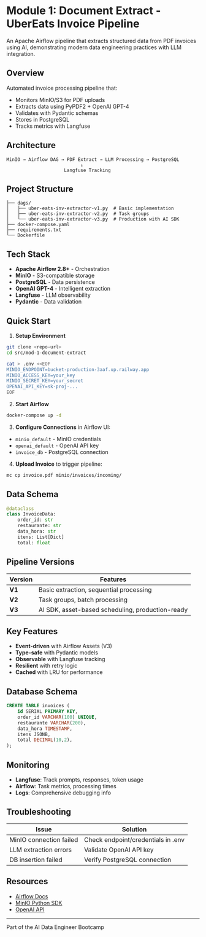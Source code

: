 # Module 1: Document Extract - UberEats Invoice Pipeline

An Apache Airflow pipeline that extracts structured data from PDF invoices using AI, demonstrating modern data engineering practices with LLM integration.

## Overview

Automated invoice processing pipeline that:
- Monitors MinIO/S3 for PDF uploads
- Extracts data using PyPDF2 + OpenAI GPT-4
- Validates with Pydantic schemas
- Stores in PostgreSQL
- Tracks metrics with Langfuse

## Architecture

```
MinIO → Airflow DAG → PDF Extract → LLM Processing → PostgreSQL
                           ↓
                     Langfuse Tracking
```

## Project Structure

```
├── dags/
│   ├── uber-eats-inv-extractor-v1.py  # Basic implementation
│   ├── uber-eats-inv-extractor-v2.py  # Task groups
│   └── uber-eats-inv-extractor-v3.py  # Production with AI SDK
├── docker-compose.yaml
├── requirements.txt
└── Dockerfile
```

## Tech Stack

- **Apache Airflow 2.8+** - Orchestration
- **MinIO** - S3-compatible storage
- **PostgreSQL** - Data persistence
- **OpenAI GPT-4** - Intelligent extraction
- **Langfuse** - LLM observability
- **Pydantic** - Data validation

## Quick Start

1. **Setup Environment**
```bash
git clone <repo-url>
cd src/mod-1-document-extract

cat > .env <<EOF
MINIO_ENDPOINT=bucket-production-3aaf.up.railway.app
MINIO_ACCESS_KEY=your_key
MINIO_SECRET_KEY=your_secret
OPENAI_API_KEY=sk-proj-...
EOF
```

2. **Start Airflow**
```bash
docker-compose up -d
```

3. **Configure Connections** in Airflow UI:
- `minio_default` - MinIO credentials
- `openai_default` - OpenAI API key
- `invoice_db` - PostgreSQL connection

4. **Upload Invoice** to trigger pipeline:
```bash
mc cp invoice.pdf minio/invoices/incoming/
```

## Data Schema

```python
@dataclass
class InvoiceData:
    order_id: str
    restaurante: str
    data_hora: str
    itens: List[Dict]
    total: float
```

## Pipeline Versions

| Version | Features |
|---------|----------|
| **V1** | Basic extraction, sequential processing |
| **V2** | Task groups, batch processing |
| **V3** | AI SDK, asset-based scheduling, production-ready |

## Key Features

- **Event-driven** with Airflow Assets (V3)
- **Type-safe** with Pydantic models
- **Observable** with Langfuse tracking
- **Resilient** with retry logic
- **Cached** with LRU for performance

## Database Schema

```sql
CREATE TABLE invoices (
    id SERIAL PRIMARY KEY,
    order_id VARCHAR(100) UNIQUE,
    restaurante VARCHAR(200),
    data_hora TIMESTAMP,
    itens JSONB,
    total DECIMAL(10,2),
);
```

## Monitoring

- **Langfuse**: Track prompts, responses, token usage
- **Airflow**: Task metrics, processing times
- **Logs**: Comprehensive debugging info

## Troubleshooting

| Issue | Solution |
|-------|----------|
| MinIO connection failed | Check endpoint/credentials in .env |
| LLM extraction errors | Validate OpenAI API key |
| DB insertion failed | Verify PostgreSQL connection |

## Resources

- [Airflow Docs](https://airflow.apache.org/docs/)
- [MinIO Python SDK](https://min.io/docs/minio/linux/developers/python/API.html)
- [OpenAI API](https://platform.openai.com/docs/api-reference)

---

Part of the AI Data Engineer Bootcamp